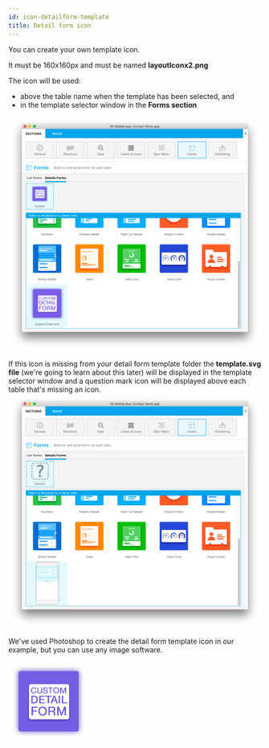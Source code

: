 ```yaml
---
id: icon-detailform-template
title: Detail form icon
---
```

You can create your own template icon.

It must be 160x160px and must be named **layoutIconx2.png**

The icon will be used:

* above the table name when the template has been selected, and
* in the template selector window in the **Forms section**

![Custom detailform template](assets/custom-detailform/custom-detailform-template.png)

If this icon is missing from your detail form template folder the **template.svg file** (we're going to learn about this later) will be displayed in the template selector window and a question mark icon will be displayed above each table that's missing an icon. ![Missing listform icon custom template](assets/custom-detailform/missing-detailform-icon-custom-template.png)

We've used Photoshop to create the detail form template icon in our example, but you can use any image software.

![Custom listform template icon](assets/custom-detailform/custom-detail-form-icon.png)